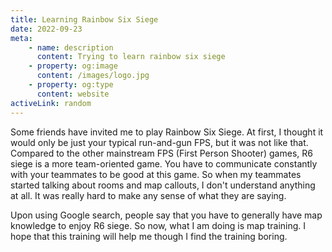 ```yaml
---
title: Learning Rainbow Six Siege
date: 2022-09-23
meta:
    - name: description
      content: Trying to learn rainbow six siege
    - property: og:image
      content: /images/logo.jpg
    - property: og:type
      content: website
activeLink: random
---
```


<script setup>
import BlogPost from './.vitepress/theme/components/BlogPost.vue'
</script>

<BlogPost>
  <div>
Some friends have invited me to play Rainbow Six Siege. At first, I thought it would only be just your typical run-and-gun FPS, but it was not like that. Compared to the other mainstream FPS (First Person Shooter) games, R6 siege is a more team-oriented game. You have to communicate constantly with your teammates to be good at this game. So when my teammates started talking about rooms and map callouts, I don't understand anything at all. It was really hard to make any sense of what they are saying.

Upon using Google search, people say that you have to generally have map knowledge to enjoy R6 siege. So now, what I am doing is map training. I hope that this training will help me though I find the training boring.

  </div>
</BlogPost>
